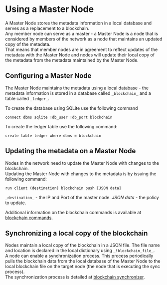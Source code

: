 # Using a Master Node

A Master Node stores the metadata information in a local database and serves as a replacement to a blockchain.    
Any member node can serve as a master - a Master Node is a node that is considered by members of the network as a node that maintains an updated copy of the metadata.      
That means that member nodes are in agreement to reflect updates of the metadata with the Master Node and nodes will update their local copy of the metadata from the metadata maintained by the Master Node.

## Configuring a Master Node

The Master Node maintains the metadata using a local database - the metadata information is stored in a database called `_blockchain_` and a table called `_ledger_`.

To create the database using SQLite use the following command

```anylog
connect dbms sqlite !db_user !db_port blockchain 
```

To create the ledger table use the following command:

```anylog
create table ledger where dbms = blockchain
```

## Updating the metadata on a Master Node

Nodes in the network need to update the Master Node with changes to the blockchain.  
Updating the Master Node with changes to the metadata is by issuing the following command:
```anylog
run client (destination) blockchain push [JSON data]
```
`_destination_` - the IP and Port of the master node.
_JSON data_ - the policy to update.

Additional information on the blockchain commands is available at [blockchain commands](blockchain%20commands.md).

## Synchronizing a local copy of the blockchain

Nodes maintain a local copy of the blockchain in a JSON file. The file name and location is declared in the local dictionary using `_!blockchain_file_`.    
A node can enable a synchronization process. This process periodically pulls the blockchain data from the local database of the Master Node to the local blockchain file on the target node (the node that is executing the sync process).    
The synchronization process is detailed at [blockchain synchronizer](background%20processes.md#blockchain-synchronizer).  


